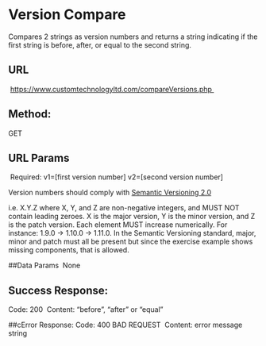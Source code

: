 # Version Compare

Compares 2 strings as version numbers and returns a string indicating if the first string is before, after, or equal to the second string.  

## URL
 https://www.customtechnologyltd.com/compareVersions.php 
## Method: 
GET 
## URL Params
 Required: v1=[first version number]
v2=[second version number]

Version numbers should comply with [Semantic Versioning 2.0](https://semver.org/)

i.e. X.Y.Z where X, Y, and Z are non-negative integers, and MUST NOT contain leading zeroes. X is the major version, Y is the minor version, and Z is the patch version. Each element MUST increase numerically. For instance: 1.9.0 -> 1.10.0 -> 1.11.0.  In the Semantic Versioning standard, major, minor and patch must all be present but since the exercise example shows missing components, that is allowed.

##Data Params
 None 
## Success Response:
Code: 200  Content: “before”, “after” or “equal”

##cError Response:
Code: 400 BAD REQUEST  Content: error message string
 
